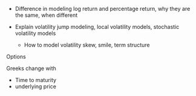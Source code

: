 * Difference in modeling log return and percentage return, why they are the same, when different

* Explain volatility jump modeling, local volatility models, stochastic volatility models
  * How to model volatility skew, smile, term structure





Options 

Greeks change with

* Time to maturity
* underlying price 



